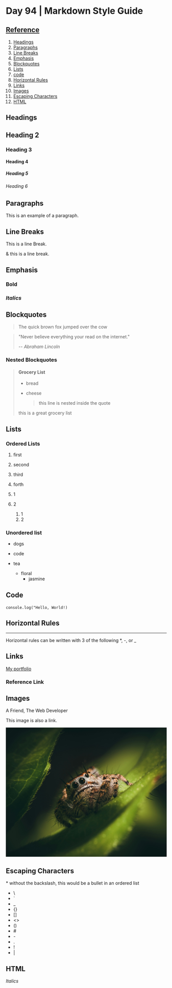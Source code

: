 # Day 94 | Markdown Style Guide

## [Reference][1]

1. [Headings](#headings)
1. [Paragraphs](#paragraphs)
1. [Line Breaks](#line-breaks)
1. [Emphasis](#emphasis)
1. [Blockquotes](#blockquotes)
1. [Lists](#lists)
1. [code](#code)
1. [Horizontal Rules](#horizontal-rules)
1. [Links](#links)
1. [Images](#images)
1. [Escaping Characters](#escaping-characters)
1. [HTML](#html)

## Headings

## Heading 2

### Heading 3

#### Heading 4

##### Heading 5

###### Heading 6

## Paragraphs

This is an example of a paragraph.

## Line Breaks

This is a line Break.

& this is a line break.

## Emphasis

### **Bold**

### _Italics_

## Blockquotes

> The quick brown fox jumped over the cow

> "Never believe everything your read on the internet."
>
> -- _Abraham Lincoln_

### Nested Blockquotes

> #### Grocery List
>
> - bread
> - cheese
>
>   > this line is nested inside the quote
>
> this is a great grocery list

## Lists

### Ordered Lists

1. first
2. second
3. third
4. forth

5. 1
6. 2
   1. 1
   2. 2

### Unordered list

- dogs
- code
- tea

  - floral
    - jasmine

## Code

`console.log("Hello, World!)`

## Horizontal Rules

---

Horizontal rules can be written with 3 of the following \*, \-, or \_

## Links

[My portfolio](https://aatayde.github.io)

### Reference Link

[1]: https://www.markdownguide.org/basic-syntax/

## Images

A Friend, The Web Developer

This image is also a link.

[![picture of a web developer](./timothy-dykes-xWpmCGxy86o-unsplash.jpg "A Web Developer")](https://unsplash.com/photos/brown-spider-on-green-leaf-xWpmCGxy86o)

## Escaping Characters

\* without the backslash, this would be a bullet in an ordered list

- \\
- \`
- \_
- \{}
- \[]
- \<>
- \()
- \#
- \-
- \.
- \!
- \|

## HTML

<em>Italics</em>
